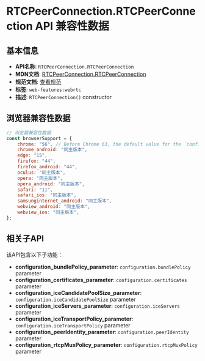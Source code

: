 # RTCPeerConnection.RTCPeerConnection API 兼容性数据

## 基本信息

- **API名称**: `RTCPeerConnection.RTCPeerConnection`
- **MDN文档**: [RTCPeerConnection.RTCPeerConnection](https://developer.mozilla.org/docs/Web/API/RTCPeerConnection/RTCPeerConnection)
- **规范文档**: [查看规范](https://w3c.github.io/webrtc-pc/#dom-peerconnection)
- **标签**: `web-features:webrtc`
- **描述**: `RTCPeerConnection()` constructor

## 浏览器兼容性数据

```javascript
// 浏览器兼容性数据
const browserSupport = {
    chrome: "56", // Before Chrome 63, the default value for the `configuration.rtcpMuxPolicy` parameter is `&quot;negoti...,
    chrome_android: "同主版本",
    edge: "15",
    firefox: "44",
    firefox_android: "44",
    oculus: "同主版本",
    opera: "同主版本",
    opera_android: "同主版本",
    safari: "11",
    safari_ios: "同主版本",
    samsunginternet_android: "同主版本",
    webview_android: "同主版本",
    webview_ios: "同主版本",
};

```

## 相关子API

该API包含以下子功能：

- **configuration_bundlePolicy_parameter**: `configuration.bundlePolicy` parameter
- **configuration_certificates_parameter**: `configuration.certificates` parameter
- **configuration_iceCandidatePoolSize_parameter**: `configuration.iceCandidatePoolSize` parameter
- **configuration_iceServers_parameter**: `configuration.iceServers` parameter
- **configuration_iceTransportPolicy_parameter**: `configuration.iceTransportPolicy` parameter
- **configuration_peerIdentity_parameter**: `configuration.peerIdentity` parameter
- **configuration_rtcpMuxPolicy_parameter**: `configuration.rtcpMuxPolicy` parameter

